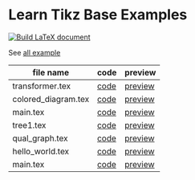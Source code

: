 # Learn Tikz Base Examples

[![Build LaTeX document](https://github.com/cauliyang/learn_tikz/actions/workflows/build.yml/badge.svg)](https://github.com/cauliyang/learn_tikz/actions/workflows/build.yml)

See [all example](https://github.com/cauliyang/learn_tikz/blob/main/gallery/main.pdf)

<!-- begin table -->

| file name           | code                                                                                  | preview                                                                                  |
| ------------------- | ------------------------------------------------------------------------------------- | ---------------------------------------------------------------------------------------- |
| transformer.tex     | [code](https://github.com/cauliyang/learn_tikz/blob/main/gallery/transformer.tex)     | [preview](https://github.com/cauliyang/learn_tikz/blob/main/gallery/transformer.pdf)     |
| colored_diagram.tex | [code](https://github.com/cauliyang/learn_tikz/blob/main/gallery/colored_diagram.tex) | [preview](https://github.com/cauliyang/learn_tikz/blob/main/gallery/colored_diagram.pdf) |
| main.tex            | [code](https://github.com/cauliyang/learn_tikz/blob/main/gallery/main.tex)            | [preview](https://github.com/cauliyang/learn_tikz/blob/main/gallery/main.pdf)            |
| tree1.tex           | [code](https://github.com/cauliyang/learn_tikz/blob/main/gallery/tree1.tex)           | [preview](https://github.com/cauliyang/learn_tikz/blob/main/gallery/tree1.pdf)           |
| qual_graph.tex      | [code](https://github.com/cauliyang/learn_tikz/blob/main/gallery/qual_graph.tex)      | [preview](https://github.com/cauliyang/learn_tikz/blob/main/gallery/qual_graph.pdf)      |
| hello_world.tex     | [code](https://github.com/cauliyang/learn_tikz/blob/main/gallery/hello_world.tex)     | [preview](https://github.com/cauliyang/learn_tikz/blob/main/gallery/hello_world.pdf)     |
| main.tex            | [code](https://github.com/cauliyang/learn_tikz/blob/main/gallery/template/main.tex)   | [preview](https://github.com/cauliyang/learn_tikz/blob/main/gallery/main.pdf)            |

<!-- end table -->
